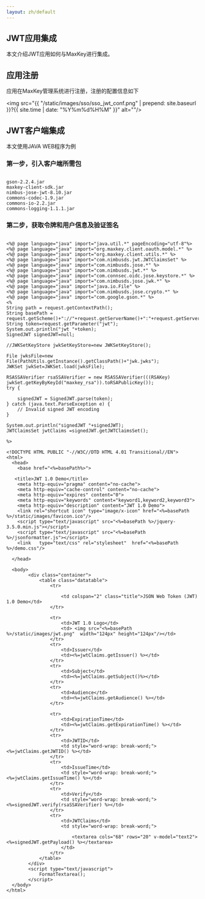 ```yaml
---
layout: zh/default
---
```

<h2>JWT应用集成</h2>
本文介绍JWT应用如何与MaxKey进行集成。

<h2>应用注册</h2>

应用在MaxKey管理系统进行注册，注册的配置信息如下

<img src="{{ "/static/images/sso/sso_jwt_conf.png" | prepend: site.baseurl }}?{{ site.time | date: "%Y%m%d%H%M" }}"  alt=""/>

<h2>JWT客户端集成</h2>

本文使用JAVA WEB程序为例

<h3> 第一步，引入客户端所需包</h3>

<pre><code class="ini hljs">
gson-2.2.4.jar
maxkey-client-sdk.jar
nimbus-jose-jwt-8.10.jar
commons-codec-1.9.jar
commons-io-2.2.jar
commons-logging-1.1.1.jar
</code></pre>


<h3> 第二步，获取令牌和用户信息及验证签名</h3>

<pre><code class="jsp hljs">
&lt;%@ page language="java" import="java.util.*" pageEncoding="utf-8"%&gt;
&lt;%@ page language="java" import="org.maxkey.client.oauth.model.*" %&gt;
&lt;%@ page language="java" import="org.maxkey.client.utils.*" %&gt;
&lt;%@ page language="java" import="com.nimbusds.jwt.JWTClaimsSet" %&gt;
&lt;%@ page language="java" import="com.nimbusds.jose.*" %&gt;
&lt;%@ page language="java" import="com.nimbusds.jwt.*" %&gt;
&lt;%@ page language="java" import="com.connsec.oidc.jose.keystore.*" %&gt;
&lt;%@ page language="java" import="com.nimbusds.jose.jwk.*" %&gt;
&lt;%@ page language="java" import="java.io.File" %&gt;
&lt;%@ page language="java" import="com.nimbusds.jose.crypto.*" %&gt;
&lt;%@ page language="java" import="com.google.gson.*" %&gt;
&lt;%
String path = request.getContextPath();
String basePath = request.getScheme()+"://"+request.getServerName()+":"+request.getServerPort()+path+"/";
String token=request.getParameter("jwt");
System.out.println("jwt "+token);
SignedJWT signedJWT=null;

//JWKSetKeyStore jwkSetKeyStore=new JWKSetKeyStore();

File jwksFile=new File(PathUtils.getInstance().getClassPath()+"jwk.jwks");
JWKSet jwkSet=JWKSet.load(jwksFile);

RSASSAVerifier rsaSSAVerifier = new RSASSAVerifier(((RSAKey) jwkSet.getKeyByKeyId("maxkey_rsa")).toRSAPublicKey());
try {

    signedJWT = SignedJWT.parse(token);
} catch (java.text.ParseException e) {
    // Invalid signed JWT encoding
}

System.out.println("signedJWT "+signedJWT);
JWTClaimsSet jwtClaims =signedJWT.getJWTClaimsSet();
 
%&gt;

&lt;!DOCTYPE HTML PUBLIC "-//W3C//DTD HTML 4.01 Transitional//EN"&gt;
&lt;html&gt;
  &lt;head&gt;
    &lt;base href="&lt;%=basePath%&gt;"&gt;
    
   &lt;title&gt;JWT 1.0 Demo&lt;/title&gt;
	&lt;meta http-equiv="pragma" content="no-cache"&gt;
	&lt;meta http-equiv="cache-control" content="no-cache"&gt;
	&lt;meta http-equiv="expires" content="0"&gt;    
	&lt;meta http-equiv="keywords" content="keyword1,keyword2,keyword3"&gt;
	&lt;meta http-equiv="description" content="JWT 1.0 Demo"&gt;
	&lt;link rel="shortcut icon" type="image/x-icon" href="&lt;%=basePath %&gt;/static/images/favicon.ico"/&gt;
	&lt;script type="text/javascript" src="&lt;%=basePath %&gt;/jquery-3.5.0.min.js"&gt;&lt;/script&gt;
	&lt;script type="text/javascript" src="&lt;%=basePath %&gt;/jsonformatter.js"&gt;&lt;/script&gt;
	&lt;link   type="text/css" rel="stylesheet"  href="&lt;%=basePath %&gt;/demo.css"/&gt;
	
  &lt;/head&gt;
  
  &lt;body&gt;
  		&lt;div class="container"&gt;
	  		&lt;table class="datatable"&gt;
	  			&lt;tr&gt;
	  				
	  				&lt;td colspan="2" class="title"&gt;JSON Web Token (JWT) 1.0 Demo&lt;/td&gt;
	  			&lt;/tr&gt;
	  			
	  			&lt;tr&gt;
	  				&lt;td&gt;JWT 1.0 Logo&lt;/td&gt;
	  				&lt;td&gt; &lt;img src="&lt;%=basePath %&gt;/static/images/jwt.png"  width="124px" height="124px"/&gt;&lt;/td&gt;
	  			&lt;/tr&gt;
	  			&lt;tr&gt;
	  				&lt;td&gt;Issuer&lt;/td&gt;
	  				&lt;td&gt;&lt;%=jwtClaims.getIssuer() %&gt;&lt;/td&gt;
	  			&lt;/tr&gt;
	  			&lt;tr&gt;
	  				&lt;td&gt;Subject&lt;/td&gt;
	  				&lt;td&gt;&lt;%=jwtClaims.getSubject()%&gt;&lt;/td&gt;
	  			&lt;/tr&gt;
	  			&lt;tr&gt;
	  				&lt;td&gt;Audience&lt;/td&gt;
	  				&lt;td&gt;&lt;%=jwtClaims.getAudience() %&gt;&lt;/td&gt;
	  			&lt;/tr&gt;
	  			
	  			&lt;tr&gt;
	  				&lt;td&gt;ExpirationTime&lt;/td&gt;
	  				&lt;td&gt;&lt;%=jwtClaims.getExpirationTime() %&gt;&lt;/td&gt;
	  			&lt;/tr&gt;
	  			&lt;tr&gt;
	  				&lt;td&gt;JWTID&lt;/td&gt;
	  				&lt;td style="word-wrap: break-word;"&gt;&lt;%=jwtClaims.getJWTID() %&gt;&lt;/td&gt;
	  			&lt;/tr&gt;
	  			&lt;tr&gt;
	  				&lt;td&gt;IssueTime&lt;/td&gt;
	  				&lt;td style="word-wrap: break-word;"&gt;&lt;%=jwtClaims.getIssueTime() %&gt;&lt;/td&gt;
	  			&lt;/tr&gt;
				&lt;tr&gt;
	  				&lt;td&gt;Verify&lt;/td&gt;
	  				&lt;td style="word-wrap: break-word;"&gt;&lt;%=signedJWT.verify(rsaSSAVerifier) %&gt;&lt;/td&gt;
	  			&lt;/tr&gt;
	  			&lt;tr&gt;
	  				&lt;td&gt;JWTClaims&lt;/td&gt;
	  				&lt;td style="word-wrap: break-word;"&gt;
					
						&lt;textarea cols="68" rows="20" v-model="text2"&gt;&lt;%=signedJWT.getPayload() %&gt;&lt;/textarea&gt;
					&lt;/td&gt;
	  			&lt;/tr&gt;
	  		&lt;/table&gt;
  		&lt;/div&gt; 
		&lt;script type="text/javascript"&gt;
			FormatTextarea();
		&lt;/script&gt;
  &lt;/body&gt;
&lt;/html&gt;
</code></pre>